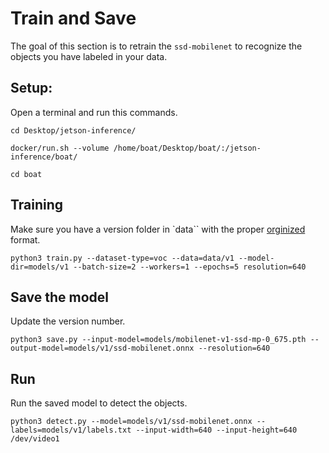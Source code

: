 # Train and Save
The goal of this section is to retrain the `ssd-mobilenet` to recognize the objects you have labeled in your data.

## Setup:
Open a terminal and run this commands.
```
cd Desktop/jetson-inference/
```
```
docker/run.sh --volume /home/boat/Desktop/boat/:/jetson-inference/boat/
```       
```
cd boat
```   

## Training
Make sure you have a version folder in `data`` with the proper [orginized](https://danielwilczak101.github.io/boat/jetson/organize/) format.
```
python3 train.py --dataset-type=voc --data=data/v1 --model-dir=models/v1 --batch-size=2 --workers=1 --epochs=5 resolution=640
```

## Save the model
Update the version number.
```
python3 save.py --input-model=models/mobilenet-v1-ssd-mp-0_675.pth --output-model=models/v1/ssd-mobilenet.onnx --resolution=640
```

## Run
Run the saved model to detect the objects.
```
python3 detect.py --model=models/v1/ssd-mobilenet.onnx --labels=models/v1/labels.txt --input-width=640 --input-height=640 /dev/video1
```